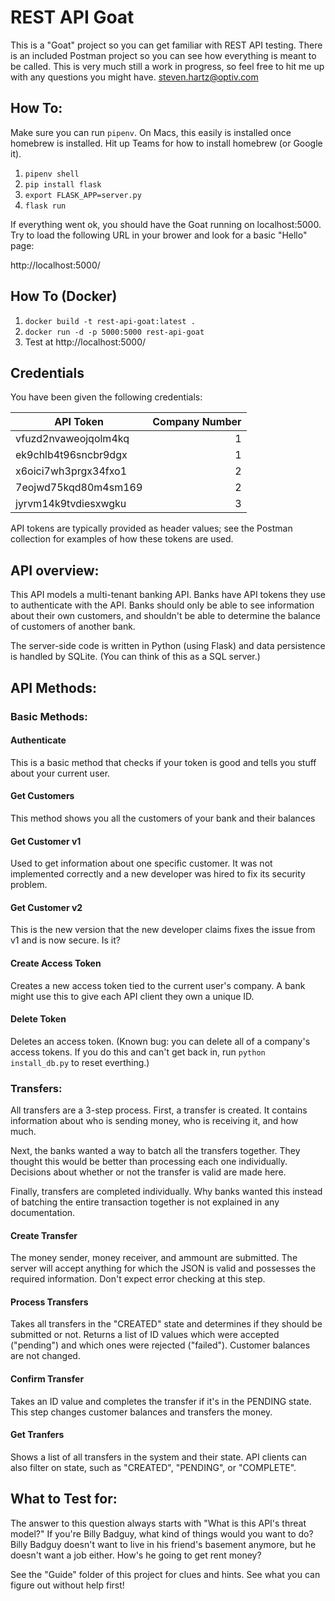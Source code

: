 # REST API Goat

This is a "Goat" project so you can get familiar with REST API testing. 
There is an included Postman project so you can see how everything is meant
to be called. This is very much still a work in progress, so feel free to
hit me up with any questions you might have. steven.hartz@optiv.com

## How To:
Make sure you can run `pipenv`. On Macs, this easily is installed once homebrew
is installed. Hit up Teams for how to install homebrew (or Google it).

1. `pipenv shell`
2. `pip install flask`
3. `export FLASK_APP=server.py`
4. `flask run`

If everything went ok, you should have the Goat running on localhost:5000. Try
to load the following URL in your brower and look for a basic "Hello" page:

http://localhost:5000/

## How To (Docker)

1. `docker build -t rest-api-goat:latest .`
2. `docker run -d -p 5000:5000 rest-api-goat`
3. Test at http://localhost:5000/

## Credentials
You have been given the following credentials:

| API Token            | Company Number |
|--------------------- | -------------: |
| vfuzd2nvaweojqolm4kq | 1              |
| ek9chlb4t96sncbr9dgx | 1              |
| x6oici7wh3prgx34fxo1 | 2              |
| 7eojwd75kqd80m4sm169 | 2              |
| jyrvm14k9tvdiesxwgku | 3              |

API tokens are typically provided as header values; see the Postman collection
for examples of how these tokens are used.

## API overview:
This API models a multi-tenant banking API. Banks have API tokens they use to
authenticate with the API. Banks should only be able to see information about
their own customers, and shouldn't be able to determine the balance of customers
of another bank.

The server-side code is written in Python (using Flask) and data persistence is
handled by SQLite. (You can think of this as a SQL server.) 

## API Methods:

### Basic Methods:
#### Authenticate
This is a basic method that checks if your token is good and tells you stuff
about your current user.

#### Get Customers
This method shows you all the customers of your bank and their balances

#### Get Customer v1
Used to get information about one specific customer. It was not implemented
correctly and a new developer was hired to fix its security problem.

#### Get Customer v2
This is the new version that the new developer claims fixes the issue from
v1 and is now secure. Is it?

#### Create Access Token
Creates a new access token tied to the current user's company. A bank might use
this to give each API client they own a unique ID. 

#### Delete Token
Deletes an access token. (Known bug: you can delete all of a company's access
tokens. If you do this and can't get back in, run `python install_db.py` to reset
everthing.)

### Transfers:
All transfers are a 3-step process. First, a transfer is created. It contains
information about who is sending money, who is receiving it, and how much.

Next, the banks wanted a way to batch all the transfers together. They thought
this would be better than processing each one individually. Decisions about
whether or not the transfer is valid are made here.

Finally, transfers are completed individually. Why banks wanted this instead of
batching the entire transaction together is not explained in any documentation.

#### Create Transfer
The money sender, money receiver, and ammount are submitted. The server will
accept anything for which the JSON is valid and possesses the required information.
Don't expect error checking at this step.

#### Process Transfers
Takes all transfers in the "CREATED" state and determines if they should be
submitted or not. Returns a list of ID values which were accepted ("pending")
and which ones were rejected ("failed"). Customer balances are not changed.

#### Confirm Transfer
Takes an ID value and completes the transfer if it's in the PENDING state. This
step changes customer balances and transfers the money.

#### Get Tranfers
Shows a list of all transfers in the system and their state. API clients can
also filter on state, such as "CREATED", "PENDING", or "COMPLETE".

## What to Test for:
The answer to this question always starts with "What is this API's threat model?"
If you're Billy Badguy, what kind of things would you want to do? Billy Badguy
doesn't want to live in his friend's basement anymore, but he doesn't want a job
either. How's he going to get rent money?

See the "Guide" folder of this project for clues and hints. See what you can figure
out without help first!
